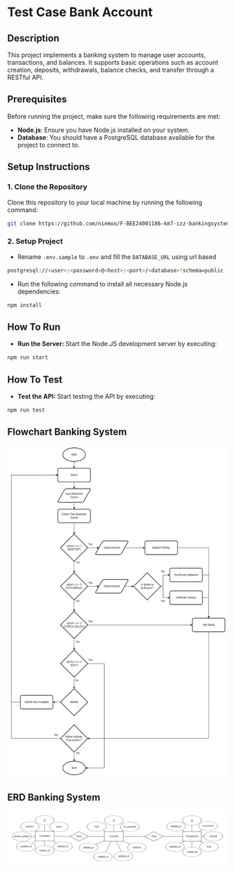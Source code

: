 # Test Case Bank Account

## Description

This project implements a banking system to manage user accounts, transactions, and balances. It supports basic operations such as account creation, deposits, withdrawals, balance checks, and transfer through a RESTful API.

## Prerequisites

Before running the project, make sure the following requirements are met:

- **Node.js**: Ensure you have Node.js installed on your system.
- **Database**: You should have a PostgreSQL database available for the project to connect to.

## Setup Instructions

### 1. Clone the Repository

Clone this repository to your local machine by running the following command:

```bash
git clone https://github.com/niemoo/F-BEE24001186-km7-izz-bankingsystem-ch2.git
```

### 2. Setup Project

- Rename `.env.sample` to `.env` and fill the `DATABASE_URL` using url based

```bash
postgresql://<user>:<password>@<host>:<port>/<database>?schema=public
```

- Run the following command to install all necessary Node.js dependencies:

```bash
npm install
```

## How To Run

- **Run the Server:** Start the Node.JS development server by executing:

```bash
npm run start
```

## How To Test

- **Test the API:** Start testing the API by executing:

```bash
npm run test
```

## Flowchart Banking System

![image](./assets/Flowchart_Banking%20System_Izzan%20Abdul%20Aziz.png)

## ERD Banking System

![image](./assets/ERD_Banking%20System_Izzan%20Abdul%20Aziz.png)
